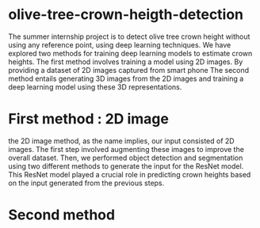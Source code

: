 # olive-tree-crown-heigth-detection
The summer internship project is to detect olive tree crown height without using any reference point, using deep learning techniques.
We have explored two methods for training deep learning
models to estimate crown heights.
The first method involves training a model using 2D images. By providing a dataset of 2D
images captured from smart phone 
The second method entails generating 3D images from the 2D images and training a deep
learning model using these 3D representations. 
# First method : 2D image
the 2D image method, as the name implies, our input consisted of 2D images. The first
step involved augmenting these images to improve the overall dataset. Then, we performed
object detection and segmentation using two different methods to generate the input for the
ResNet model. This ResNet model played a crucial role in predicting crown heights based on
the input generated from the previous steps.
# Second method
